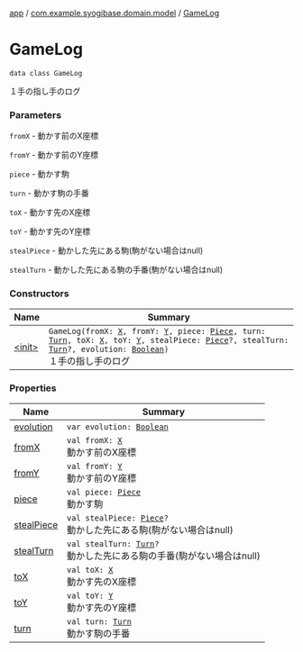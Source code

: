 [app](../../index.md) / [com.example.syogibase.domain.model](../index.md) / [GameLog](./index.md)

# GameLog

`data class GameLog`

１手の指し手のログ

### Parameters

`fromX` - 動かす前のX座標

`fromY` - 動かす前のY座標

`piece` - 動かす駒

`turn` - 動かす駒の手番

`toX` - 動かす先のX座標

`toY` - 動かす先のY座標

`stealPiece` - 動かした先にある駒(駒がない場合はnull)

`stealTurn` - 動かした先にある駒の手番(駒がない場合はnull)

### Constructors

| Name | Summary |
|---|---|
| [&lt;init&gt;](-init-.md) | `GameLog(fromX: `[`X`](../../com.example.syogibase.domain.value/-x/index.md)`, fromY: `[`Y`](../../com.example.syogibase.domain.value/-y/index.md)`, piece: `[`Piece`](../-piece/index.md)`, turn: `[`Turn`](../../com.example.syogibase.domain.value/-turn/index.md)`, toX: `[`X`](../../com.example.syogibase.domain.value/-x/index.md)`, toY: `[`Y`](../../com.example.syogibase.domain.value/-y/index.md)`, stealPiece: `[`Piece`](../-piece/index.md)`?, stealTurn: `[`Turn`](../../com.example.syogibase.domain.value/-turn/index.md)`?, evolution: `[`Boolean`](https://kotlinlang.org/api/latest/jvm/stdlib/kotlin/-boolean/index.html)`)`<br>１手の指し手のログ |

### Properties

| Name | Summary |
|---|---|
| [evolution](evolution.md) | `var evolution: `[`Boolean`](https://kotlinlang.org/api/latest/jvm/stdlib/kotlin/-boolean/index.html) |
| [fromX](from-x.md) | `val fromX: `[`X`](../../com.example.syogibase.domain.value/-x/index.md)<br>動かす前のX座標 |
| [fromY](from-y.md) | `val fromY: `[`Y`](../../com.example.syogibase.domain.value/-y/index.md)<br>動かす前のY座標 |
| [piece](piece.md) | `val piece: `[`Piece`](../-piece/index.md)<br>動かす駒 |
| [stealPiece](steal-piece.md) | `val stealPiece: `[`Piece`](../-piece/index.md)`?`<br>動かした先にある駒(駒がない場合はnull) |
| [stealTurn](steal-turn.md) | `val stealTurn: `[`Turn`](../../com.example.syogibase.domain.value/-turn/index.md)`?`<br>動かした先にある駒の手番(駒がない場合はnull) |
| [toX](to-x.md) | `val toX: `[`X`](../../com.example.syogibase.domain.value/-x/index.md)<br>動かす先のX座標 |
| [toY](to-y.md) | `val toY: `[`Y`](../../com.example.syogibase.domain.value/-y/index.md)<br>動かす先のY座標 |
| [turn](turn.md) | `val turn: `[`Turn`](../../com.example.syogibase.domain.value/-turn/index.md)<br>動かす駒の手番 |
